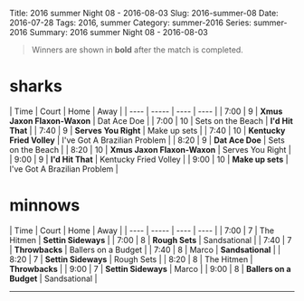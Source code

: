 Title: 2016 summer Night 08 - 2016-08-03
Slug: 2016-summer-08
Date: 2016-07-28
Tags: 2016, summer
Category: summer-2016
Series: summer-2016
Summary: 2016 summer Night 08 - 2016-08-03

> Winners are shown in **bold** after the match is completed.

sharks
=====
| Time | Court | Home | Away |
| ---- | ----- | ---- | ---- | <!-- begin table -->
| 7:00 | 9 | **Xmus Jaxon Flaxon-Waxon** | Dat Ace Doe |
| 7:00 | 10 | Sets on the Beach | **I'd Hit That** |
| 7:40 | 9 | **Serves You Right** | Make up sets |
| 7:40 | 10 | **Kentucky Fried Volley** | I've Got A Brazilian Problem |
| 8:20 | 9 | **Dat Ace Doe** | Sets on the Beach |
| 8:20 | 10 | **Xmus Jaxon Flaxon-Waxon** | Serves You Right |
| 9:00 | 9 | **I'd Hit That** | Kentucky Fried Volley |
| 9:00 | 10 | **Make up sets** | I've Got A Brazilian Problem |

<!-- end table -->
minnows
=====
| Time | Court | Home | Away |
| ---- | ----- | ---- | ---- | <!-- begin table -->
| 7:00 | 7 | The Hitmen | **Settin Sideways** |
| 7:00 | 8 | **Rough Sets** | Sandsational |
| 7:40 | 7 | **Throwbacks** | Ballers on a Budget |
| 7:40 | 8 | Marco | **Sandsational** |
| 8:20 | 7 | **Settin Sideways** | Rough Sets |
| 8:20 | 8 | The Hitmen | **Throwbacks** |
| 9:00 | 7 | **Settin Sideways** | Marco |
| 9:00 | 8 | **Ballers on a Budget** | Sandsational |

<!-- end table -->



---
